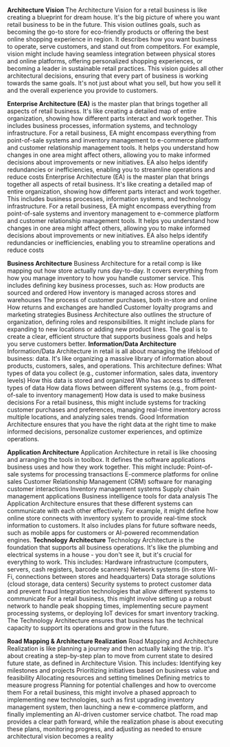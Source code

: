 **Architecture Vision**
The Architecture Vision for a retail business is like creating a blueprint for dream house. It's the big picture of where you want  retail business to be in the future. This vision outlines  goals, such as becoming the go-to store for eco-friendly products or offering the best online shopping experience in  region. It describes how you want business to operate, serve customers, and stand out from competitors.
For example,  vision might include having seamless integration between physical stores and online platforms, offering personalized shopping experiences, or becoming a leader in sustainable retail practices. This vision guides all other architectural decisions, ensuring that every part of  business is working towards the same goals. It's not just about what you sell, but how you sell it and the overall experience you provide to customers.



**Enterprise Architecture (EA)**
 is the master plan that brings together all aspects of  retail business. It's like creating a detailed map of  entire organization, showing how different parts interact and work together. This includes  business processes, information systems, and technology infrastructure.
For a retail business, EA might encompass everything from  point-of-sale systems and inventory management to  e-commerce platform and customer relationship management tools. It helps you understand how changes in one area might affect others, allowing you to make informed decisions about improvements or new initiatives. EA also helps identify redundancies or inefficiencies, enabling you to streamline operations and reduce costs
Enterprise Architecture (EA) is the master plan that brings together all aspects of  retail business. It's like creating a detailed map of  entire organization, showing how different parts interact and work together. This includes  business processes, information systems, and technology infrastructure.
For a retail business, EA might encompass everything from  point-of-sale systems and inventory management to  e-commerce platform and customer relationship management tools. It helps you understand how changes in one area might affect others, allowing you to make informed decisions about improvements or new initiatives. EA also helps identify redundancies or inefficiencies, enabling you to streamline operations and reduce costs


**Business Architecture**
Business Architecture for a retail comp is like mapping out how  store actually runs day-to-day. It covers everything from how you manage inventory to how you handle customer service. This includes defining  key business processes, such as:
How products are sourced and ordered
How inventory is managed across stores and warehouses
The process of customer purchases, both in-store and online
How returns and exchanges are handled
Customer loyalty programs and marketing strategies
Business Architecture also outlines the structure of  organization, defining roles and responsibilities. It might include plans for expanding to new locations or adding new product lines. The goal is to create a clear, efficient structure that supports  business goals and helps you serve customers better.
**Information/Data Architecture**
Information/Data Architecture in retail is all about managing the lifeblood of  business: data. It's like organizing a massive library of information about  products, customers, sales, and operations. This architecture defines:
What types of data you collect (e.g., customer information, sales data, inventory levels)
How this data is stored and organized
Who has access to different types of data
How data flows between different systems (e.g., from point-of-sale to inventory management)
How data is used to make business decisions
For a retail business, this might include systems for tracking customer purchases and preferences, managing real-time inventory across multiple locations, and analyzing sales trends. Good Information Architecture ensures that you have the right data at the right time to make informed decisions, personalize customer experiences, and optimize  operations.


**Application Architecture**
Application Architecture in retail is like choosing and arranging the tools in  toolbox. It defines the software applications  business uses and how they work together. This might include:
Point-of-sale systems for processing transactions
E-commerce platforms for online sales
Customer Relationship Management (CRM) software for managing customer interactions
Inventory management systems
Supply chain management applications
Business intelligence tools for data analysis
The Application Architecture ensures that these different systems can communicate with each other effectively. For example, it might define how  online store connects with  inventory system to provide real-time stock information to customers. It also includes plans for future software needs, such as mobile apps for customers or AI-powered recommendation engines.
**Technology Architecture**
Technology Architecture is the foundation that supports all  business operations. It's like the plumbing and electrical systems in a house - you don't see it, but it's crucial for everything to work. This includes:
Hardware infrastructure (computers, servers, cash registers, barcode scanners)
Network systems (in-store Wi-Fi, connections between stores and headquarters)
Data storage solutions (cloud storage, data centers)
Security systems to protect customer data and prevent fraud
Integration technologies that allow different systems to communicate
For a retail business, this might involve setting up a robust network to handle peak shopping times, implementing secure payment processing systems, or deploying IoT devices for smart inventory tracking. The Technology Architecture ensures that  business has the technical capacity to support its operations and grow in the future.


**Road Mapping & Architecture Realization**
Road Mapping and Architecture Realization is like planning a journey and then actually taking the trip. It's about creating a step-by-step plan to move from  current state to  desired future state, as defined in  Architecture Vision. This includes:
Identifying key milestones and projects
Prioritizing initiatives based on business value and feasibility
Allocating resources and setting timelines
Defining metrics to measure progress
Planning for potential challenges and how to overcome them
For a retail business, this might involve a phased approach to implementing new technologies, such as first upgrading  inventory management system, then launching a new e-commerce platform, and finally implementing an AI-driven customer service chatbot. The road map provides a clear path forward, while the realization phase is about executing these plans, monitoring progress, and adjusting as needed to ensure  architectural vision becomes a reality
